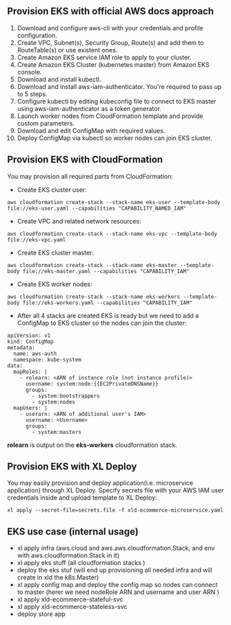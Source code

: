 ## Provision EKS with official AWS docs approach
1. Download and configure aws-cli with your credentials and profile configuration.
2. Create VPC, Subnet(s), Security Group, Route(s) and add them to RouteTable(s) or use existent ones.
3. Create Amazon EKS service IAM role to apply to your cluster.
4. Create Amazon EKS Cluster (kubernetes master) from Amazon EKS console.
5. Download and install kubectl.
6. Download and install aws-iam-authenticator. You're required to pass up to 5 steps.
7. Configure kubectl by editing kubeconfig file to connect to EKS master using aws-iam-authenticator as a token generator.
8. Launch worker nodes from CloudFormation template and provide custom parameters.
9. Download and edit ConfigMap with required values.
10. Deploy ConfigMap via kubectl so worker nodes can join EKS cluster.

## Provision EKS with CloudFormation

You may provision all required parts from CloudFormation:
- Create EKS cluster user:
```
aws cloudformation create-stack --stack-name eks-user --template-body file://eks-user.yaml --capabilities "CAPABILITY_NAMED_IAM"
```
- Create VPC and related network resources:
```
aws cloudformation create-stack --stack-name eks-vpc --template-body file://eks-vpc.yaml
```
- Create EKS cluster master:
```
aws cloudformation create-stack --stack-name eks-master --template-body file://eks-master.yaml --capabilities "CAPABILITY_IAM"
```
- Create EKS worker nodes:
```
aws cloudformation create-stack --stack-name eks-workers --template-body file://eks-workers.yaml --capabilities "CAPABILITY_IAM"
```

- After all 4 stacks are created EKS is ready but we need to add a ConfigMap to EKS cluster so the nodes can join the cluster:

```
apiVersion: v1
kind: ConfigMap
metadata:
  name: aws-auth
  namespace: kube-system
data:
  mapRoles: |
    - rolearn: <ARN of instance role (not instance profile)> 
      username: system:node:{{EC2PrivateDNSName}}
      groups:
        - system:bootstrappers
        - system:nodes
  mapUsers: |
    - userarn: <ARN of additional user's IAM>
      username: <Username>
      groups:
        - system:masters    

```

**rolearn** is output on the **eks-workers** cloudformation stack.

## Provision EKS with XL Deploy

You may easily provision and deploy application(i.e. microservice application) through XL Deploy. Specify secrets file with your AWS IAM user credentials inside and upload template to XL Deploy:
```
xl apply --secret-file=secrets.file -f xld-ecommerce-microservice.yaml
```

## EKS use case (internal usage)
- xl apply infra (aws.cloud and aws.aws.cloudformation.Stack, and env with aws.cloudformation.Stack in it)
- xl apply eks stuff (all cloudformation stacks )
- deploy the  eks stuf (will end up provisioning all needed infra and will create in xld the k8s.Master)
- xl apply config map and deploy tlhe config map so nodes can connect to master (herer we need nodeRole ARN and  username and user ARN )
- xl apply xld-ecommerce-stateful-svc
- xl apply xld-ecommerce-stateless-svc
- deploy store app

